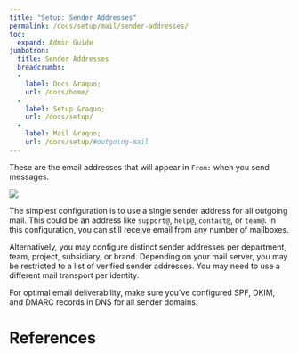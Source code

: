 ```yaml
---
title: "Setup: Sender Addresses"
permalink: /docs/setup/mail/sender-addresses/
toc:
  expand: Admin Guide
jumbotron:
  title: Sender Addresses
  breadcrumbs:
  - 
    label: Docs &raquo;
    url: /docs/home/
  - 
    label: Setup &raquo;
    url: /docs/setup/
  - 
    label: Mail &raquo;
    url: /docs/setup/#outgoing-mail
---
```


These are the email addresses that will appear in `From:` when you send messages.

<div class="cerb-screenshot">
<img src="/assets/images/docs/setup/sender_addresses.png" class="screenshot">
</div>

The simplest configuration is to use a single sender address for all outgoing mail. This could be an address like `support@`, `help@`, `contact@`, or `team@`. In this configuration, you can still receive email from any number of mailboxes.

Alternatively, you may configure distinct sender addresses per department, team, project, subsidiary, or brand. Depending on your mail server, you may be restricted to a list of verified sender addresses. You may need to use a different mail transport per identity.

For optimal email deliverability, make sure you've configured SPF, DKIM, and DMARC records in DNS for all sender domains.

# References

[^rbl-check]: <http://www.anti-abuse.org/multi-rbl-check/>

[^signatures]: <https://en.wikipedia.org/wiki/Signature_block>
